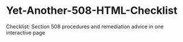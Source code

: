 # Yet-Another-508-HTML-Checklist
Checklist: Section 508 procedures and remediation advice in one interactive page
